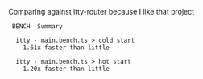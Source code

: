 Comparing against itty-router because I like that project

```bench
 BENCH  Summary

  itty - main.bench.ts > cold start
    1.61x faster than little

  itty - main.bench.ts > hot start
    1.20x faster than little
```
